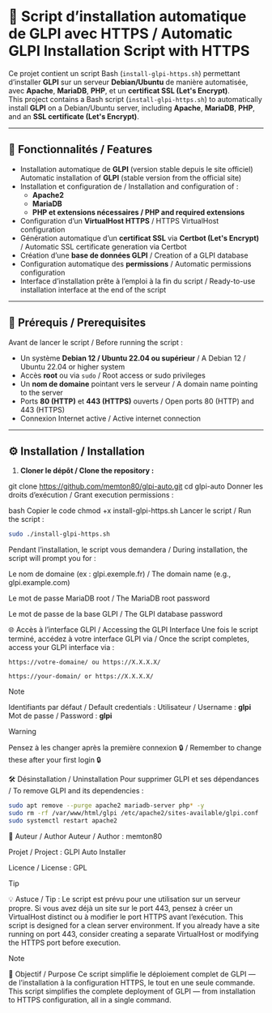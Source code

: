 # 🚀 Script d’installation automatique de GLPI avec HTTPS / Automatic GLPI Installation Script with HTTPS

Ce projet contient un script Bash (`install-glpi-https.sh`) permettant d’installer **GLPI** sur un serveur **Debian/Ubuntu** de manière automatisée, avec **Apache**, **MariaDB**, **PHP**, et un **certificat SSL (Let's Encrypt)**.  
This project contains a Bash script (`install-glpi-https.sh`) to automatically install **GLPI** on a Debian/Ubuntu server, including **Apache**, **MariaDB**, **PHP**, and an **SSL certificate (Let's Encrypt)**.

---

## 🧠 Fonctionnalités / Features

- Installation automatique de **GLPI** (version stable depuis le site officiel)  
  Automatic installation of **GLPI** (stable version from the official site)
- Installation et configuration de / Installation and configuration of :  
  - **Apache2**  
  - **MariaDB**  
  - **PHP et extensions nécessaires / PHP and required extensions**
- Configuration d’un **VirtualHost HTTPS** / HTTPS VirtualHost configuration
- Génération automatique d’un **certificat SSL** via **Certbot (Let's Encrypt)** / Automatic SSL certificate generation via Certbot
- Création d’une **base de données GLPI** / Creation of a GLPI database
- Configuration automatique des **permissions** / Automatic permissions configuration
- Interface d’installation prête à l’emploi à la fin du script / Ready-to-use installation interface at the end of the script

---

## 🧩 Prérequis / Prerequisites

Avant de lancer le script / Before running the script :

- Un système **Debian 12 / Ubuntu 22.04 ou supérieur** / A Debian 12 / Ubuntu 22.04 or higher system
- Accès **root** ou via `sudo` / Root access or sudo privileges
- Un **nom de domaine** pointant vers le serveur / A domain name pointing to the server
- Ports **80 (HTTP)** et **443 (HTTPS)** ouverts / Open ports 80 (HTTP) and 443 (HTTPS)
- Connexion Internet active / Active internet connection

---

## ⚙️ Installation / Installation

1. **Cloner le dépôt / Clone the repository :**

git clone https://github.com/memton80/glpi-auto.git
cd glpi-auto
Donner les droits d’exécution / Grant execution permissions :

bash
Copier le code
chmod +x install-glpi-https.sh
Lancer le script / Run the script :
 ```bash
sudo ./install-glpi-https.sh
```
Pendant l’installation, le script vous demandera / During installation, the script will prompt you for :

Le nom de domaine (ex : glpi.exemple.fr) / The domain name (e.g., glpi.example.com)

Le mot de passe MariaDB root / The MariaDB root password

Le mot de passe de la base GLPI / The GLPI database password

🌐 Accès à l’interface GLPI / Accessing the GLPI Interface
Une fois le script terminé, accédez à votre interface GLPI via / Once the script completes, access your GLPI interface via :

`https://votre-domaine/ ou https://X.X.X.X/`

`https://your-domain/ or https://X.X.X.X/`

> [!NOTE]
> Identifiants par défaut / Default credentials :
>Utilisateur / Username : **glpi**
>  Mot de passe / Password : **glpi**

> [!WARNING]
>Pensez à les changer après la première connexion 🔒 / Remember to change these after your first login 🔒

🛠️ Désinstallation / Uninstallation
Pour supprimer GLPI et ses dépendances / To remove GLPI and its dependencies :
 ```bash
sudo apt remove --purge apache2 mariadb-server php* -y
sudo rm -rf /var/www/html/glpi /etc/apache2/sites-available/glpi.conf
sudo systemctl restart apache2
```
🪪 Auteur / Author
Auteur / Author : memton80

Projet / Project : GLPI Auto Installer

Licence / License : GPL

> [!TIP]
>💡 Astuce / Tip :
>Le script est prévu pour une utilisation sur un serveur propre.
>Si vous avez déjà un site sur le port 443, pensez à créer un VirtualHost distinct ou à modifier le port HTTPS avant l’exécution.
>This script is designed for a clean server environment.
>If you already have a site running on port 443, consider creating a separate VirtualHost or modifying the HTTPS port before execution.

> [!NOTE]
>🧰 Objectif / Purpose
>Ce script simplifie le déploiement complet de GLPI — de l’installation à la configuration HTTPS, le tout en une seule commande.
>This script simplifies the complete deployment of GLPI — from installation to HTTPS configuration, all in a single command.
